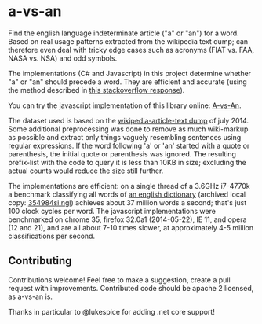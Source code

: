 a-vs-an
=======
Find the english language indeterminate article ("a" or "an") for a word. Based on real usage patterns extracted from the wikipedia text dump; can therefore even deal with tricky edge cases such as acronyms (FIAT vs. FAA, NASA vs. NSA) and odd symbols.

The implementations (C# and Javascript) in this project determine whether "a" or "an" should precede a word.  They are efficient and accurate (using the method described in [this stackoverflow response](http://stackoverflow.com/questions/1288291/how-can-i-correctly-prefix-a-word-with-a-and-an/1288473#1288473)).

You can try the javascript implementation of this library online: [A-vs-An](./AvsAnDemo/).

The dataset used is based on the [wikipedia-article-text dump](https://en.wikipedia.org/wiki/Wikipedia:Database_download#English-language_Wikipedia) of july 2014.  Some additional preprocessing was done to remove as much wiki-markup as possible and extract only things vaguely resembling sentences using regular expressions. If the word following 'a' or 'an' started with a quote or parenthesis, the initial quote or parenthesis was ignored. The resulting prefix-list with the code to query it is less than 10KB in size; excluding the actual counts would reduce the size still further.

The implementations are efficient: on a single thread of a 3.6GHz i7-4770k a benchmark classifying all words of [an english dictionary](https://en.wikipedia.org/wiki/Moby_Project) (archived local copy: [354984si.ngl](./AvsAnDemo/354984si.ngl)) achieves about 37 million words a second; that's just 100 clock cycles per word. The javascript implementations were benchmarked on chrome 35, firefox 32.0a1 (2014-05-22), IE 11, and opera (12 and 21), and are all about 7-10 times slower, at approximately 4-5 million classifications per second. 

Contributing
---
Contributions welcome!  Feel free to make a suggestion, create a pull request with improvements. Contributed code should be apache 2 licensed, as a-vs-an is.

Thanks in particular to @lukespice for adding .net core support!

